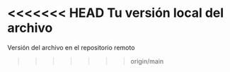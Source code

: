 <<<<<<< HEAD
Tu versión local del archivo
=======
Versión del archivo en el repositorio remoto
>>>>>>> origin/main